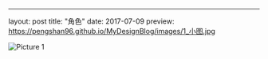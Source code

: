 ---
layout: post
title:  "角色"
date:   2017-07-09
preview: https://pengshan96.github.io/MyDesignBlog/images/1_小图.jpg

![Picture 1](https://pengshan96.github.io/MyDesignBlog/images/1_大图.jpg)

